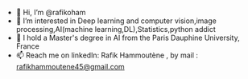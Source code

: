 - 👋 Hi, I’m @rafikoham 
- 👀 I’m interested in Deep learning and computer vision,image processing,AI(machine learning,DL),Statistics,python addict
- 🌱 I hold a Master's degree in AI from the Paris Dauphine University, France
- 📫 Reach me on linkedIn: Rafik Hammoutène , by mail : rafikhammoutene45@gmail.com

<!---
rafikoham/rafikoham is a ✨ special ✨ repository because its `README.md` (this file) appears on your GitHub profile.
You can click the Preview link to take a look at your changes.
--->
